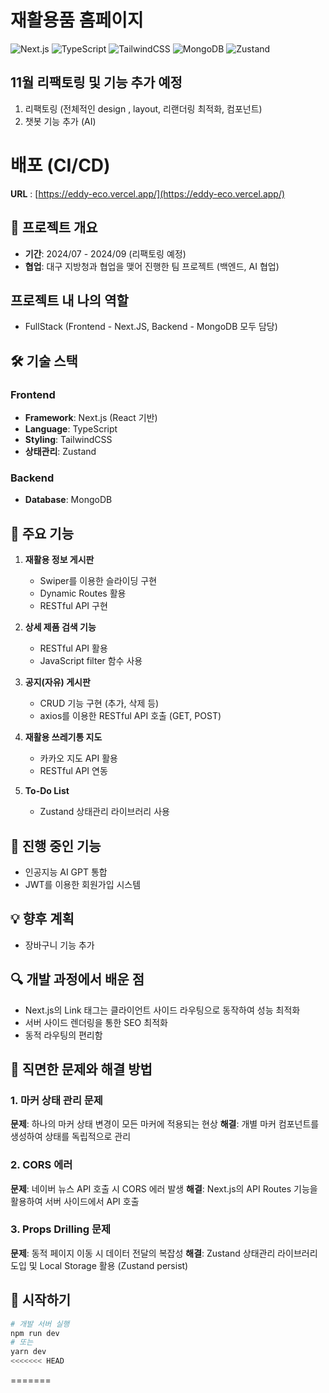 # 재활용품 홈페이지

![Next.js](https://img.shields.io/badge/next.js-000000?style=for-the-badge&logo=nextdotjs&logoColor=white)
![TypeScript](https://img.shields.io/badge/typescript-%23007ACC.svg?style=for-the-badge&logo=typescript&logoColor=white)
![TailwindCSS](https://img.shields.io/badge/tailwindcss-%2338B2AC.svg?style=for-the-badge&logo=tailwind-css&logoColor=white)
![MongoDB](https://img.shields.io/badge/MongoDB-%234ea94b.svg?style=for-the-badge&logo=mongodb&logoColor=white)
![Zustand](https://img.shields.io/badge/zustand-%2320232a.svg?style=for-the-badge&logo=react&logoColor=%2361DAFB)

## 11월 리팩토링 및 기능 추가 예정

1. 리팩토링 (전체적인 design , layout, 리랜더링 최적화, 컴포넌트)
2. 챗봇 기능 추가 (AI)

# 배포 (CI/CD)

**URL** : [https://eddy-eco.vercel.app/](https://eddy-eco.vercel.app/)

## 📌 프로젝트 개요

- **기간**: 2024/07 - 2024/09 (리팩토링 예정)
- **협업**: 대구 지방청과 협업을 맺어 진행한 팀 프로젝트 (백엔드, AI 협업)

## **프로젝트 내 나의 역할**

- FullStack (Frontend - Next.JS, Backend - MongoDB 모두 담당)

## 🛠 기술 스택

### Frontend

- **Framework**: Next.js (React 기반)
- **Language**: TypeScript
- **Styling**: TailwindCSS
- **상태관리**: Zustand

### Backend

- **Database**: MongoDB

## 🌟 주요 기능

1. **재활용 정보 게시판**

   - Swiper를 이용한 슬라이딩 구현
   - Dynamic Routes 활용
   - RESTful API 구현

2. **상세 제품 검색 기능**

   - RESTful API 활용
   - JavaScript filter 함수 사용

3. **공지(자유) 게시판**

   - CRUD 기능 구현 (추가, 삭제 등)
   - axios를 이용한 RESTful API 호출 (GET, POST)

4. **재활용 쓰레기통 지도**

   - 카카오 지도 API 활용
   - RESTful API 연동

5. **To-Do List**
   - Zustand 상태관리 라이브러리 사용

## 🚀 진행 중인 기능

- 인공지능 AI GPT 통합
- JWT를 이용한 회원가입 시스템

## 💡 향후 계획

- 장바구니 기능 추가

## 🔍 개발 과정에서 배운 점

- Next.js의 Link 태그는 클라이언트 사이드 라우팅으로 동작하여 성능 최적화
- 서버 사이드 렌더링을 통한 SEO 최적화
- 동적 라우팅의 편리함

## 🚧 직면한 문제와 해결 방법

### 1. 마커 상태 관리 문제

**문제**: 하나의 마커 상태 변경이 모든 마커에 적용되는 현상
**해결**: 개별 마커 컴포넌트를 생성하여 상태를 독립적으로 관리

### 2. CORS 에러

**문제**: 네이버 뉴스 API 호출 시 CORS 에러 발생
**해결**: Next.js의 API Routes 기능을 활용하여 서버 사이드에서 API 호출

### 3. Props Drilling 문제

**문제**: 동적 페이지 이동 시 데이터 전달의 복잡성
**해결**: Zustand 상태관리 라이브러리 도입 및 Local Storage 활용 (Zustand persist)

## 🏁 시작하기

```bash
# 개발 서버 실행
npm run dev
# 또는
yarn dev
<<<<<<< HEAD
```

=======
